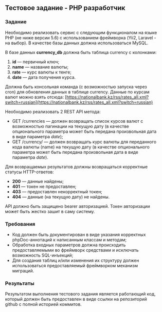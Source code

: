 ## Тестовое задание - PHP разработчик

### Задание

Необходимо реализовать сервис с следующим функционалом на языке PHP (не ниже версии 5.6) c использованием фреймворка (Yii2, Laravel - на выбор).  В качестве базы данных должна использоваться MySQL.

В базе данных **currency_db** должна быть таблица currency c колонками:

 1. **id** — первичный ключ;
 2. **name** — название валюты;
 3. **rate** — курс валюты к тенге;
 4. **date** — дата получения курса.

Должна быть консольная команда (с возможностью запуска через cron) для обновления данных в таблице currency. Данные по курсам валют можно взять отсюда: [https://nationalbank.kz/rss/rates_all.xml?switch=russian](https://nationalbank.kz/rss/rates_all.xml?switch=russian)

Необходимо реализовать 2 REST API метода:

 - GET /currencies — должен возвращать список курсов валют с возможностью пагинации на текущую дату (в качестве опционального параметра может быть передана произвольная дата в виде параметра _date_);
 - GET /currency/  — должен возвращать курс валюты для переданного кода валюты (name) на текущую дату (в качестве опционального параметра может быть передана произвольная дата в виде параметра _date_).

Для возвращаемых результатов должны возвращаться корректные статусы HTTP-ответов:

 - **200** — данные найдены;
 - **401** — токен не предоставлен;
 - **403** — предоставлен некорректный токен;
 - **404** — данные (на текущую дату) не найдены.

API должно быть защищено bearer авторизацией. Токен авторизации может быть жестко зашит в саму систему.

### Требования

- Код должен быть документирован в виде указания корректных phpDoc-аннотаций к написанным классам и методам;
- Обработка входных параметров должна происходить предоставляемыми во фреймворк средствами и исключать возможность SQL-инъекций;
- Для создания таблиц и/или изменения их структуру должен использоваться предоставляемый фреймворком механизм миграций.

### Результаты

Результатом выполнения тестового задания является работающий код, который должен быть предоставлен в виде ссылки на репозиторий github с полной историей коммитов. 
